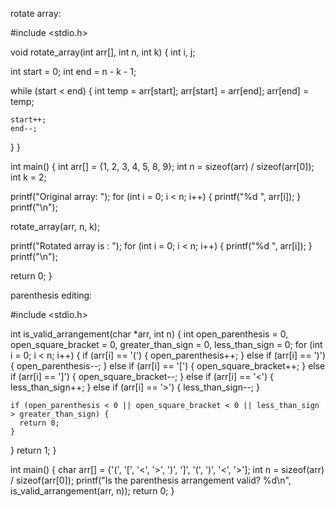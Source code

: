 rotate array:

#include <stdio.h>

void rotate_array(int arr[], int n, int k) {
  int i, j;

 
  int start = 0;
  int end = n - k - 1;

  
  while (start < end) {
    int temp = arr[start];
    arr[start] = arr[end];
    arr[end] = temp;

    start++;
    end--;
  }
}

int main() {
  int arr[] = {1, 2, 3, 4, 5, 8, 9};
  int n = sizeof(arr) / sizeof(arr[0]);
  int k = 2;

  
  printf("Original array: ");
  for (int i = 0; i < n; i++) {
    printf("%d ", arr[i]);
  }
  printf("\n");

  rotate_array(arr, n, k);

  printf("Rotated array is : ");
  for (int i = 0; i < n; i++) {
    printf("%d ", arr[i]);
  }
  printf("\n");

  return 0;
}

parenthesis editing:

#include <stdio.h>

int is_valid_arrangement(char *arr, int n) {
  int open_parenthesis = 0, open_square_bracket = 0, greater_than_sign = 0, less_than_sign = 0;
  for (int i = 0; i < n; i++) {
    if (arr[i] == '(') {
      open_parenthesis++;
    } else if (arr[i] == ')') {
      open_parenthesis--;
    } else if (arr[i] == '[') {
      open_square_bracket++;
    } else if (arr[i] == ']') {
      open_square_bracket--;
    } else if (arr[i] == '<') {
      less_than_sign++;
    } else if (arr[i] == '>') {
      less_than_sign--;
    }

    if (open_parenthesis < 0 || open_square_bracket < 0 || less_than_sign > greater_than_sign) {
      return 0;
    }
  }
  return 1;
}

int main() {
  char arr[] = {'(', '[', '<', '>', ')', ']', '(', ')', '<', '>'];
  int n = sizeof(arr) / sizeof(arr[0]);
  printf("Is the parenthesis arrangement valid? %d\n", is_valid_arrangement(arr, n));
  return 0;
}

